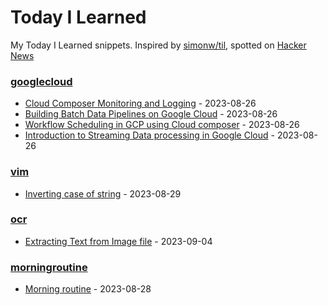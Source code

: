 # Today I Learned

My Today I Learned snippets. Inspired by [simonw/til](https://github.com/simonw/til), spotted on [Hacker News](https://news.ycombinator.com/item?id=37118883)

### [googlecloud](/googlecloud)
- [Cloud Composer Monitoring and Logging](/googlecloud/cloud-composer-monitoring-logging.md) - 2023-08-26
- [Building Batch Data Pipelines on Google Cloud](/googlecloud/building-batch-data-pipelines-gcp.md) - 2023-08-26
- [Workflow Scheduling in GCP using Cloud composer](/googlecloud/cloud-composer-workflow-scheduling.md) - 2023-08-26
- [Introduction to Streaming Data processing in Google Cloud](/googlecloud/intro-streaming-data-processing.md) - 2023-08-26

### [vim](/vim)
- [Inverting case of string](/vim/inverting-string-case.md) - 2023-08-29

### [ocr](/ocr)
- [Extracting Text from Image file](/ocr/extracting-text-from-image-tesseract.md) - 2023-09-04

### [morningroutine](/morningroutine)
- [Morning routine](/morningroutine/huberman-lab-morning-routine.md) - 2023-08-28
